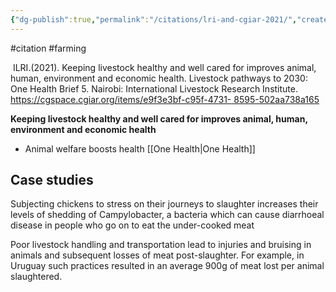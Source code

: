 ```yaml
---
{"dg-publish":true,"permalink":"/citations/lri-and-cgiar-2021/","created":"2024-02-15T14:12:16.000+00:00","updated":"2025-09-28T23:41:46.161+01:00"}
---
```


#citation #farming 

 ILRI.(2021). Keeping livestock healthy and well cared for improves animal, human, environment and economic health. Livestock pathways to 2030: One Health Brief 5. Nairobi: International Livestock Research Institute. [https://cgspace.cgiar.org/items/e9f3e3bf-c95f-4731- 8595-502aa738a165](https://cgspace.cgiar.org/items/e9f3e3bf-c95f-4731-8595-502aa738a165)

**Keeping livestock healthy and well cared for improves animal, human, environment and economic health**

- Animal welfare boosts health [[One Health\|One Health]]
## Case studies
Subjecting chickens to stress on their journeys to slaughter increases their levels of shedding of Campylobacter, a bacteria
which can cause diarrhoeal disease in people who go on to eat the under-cooked meat

Poor livestock handling and transportation lead to injuries and bruising in animals and subsequent losses of meat post-slaughter. For example, in Uruguay such practices resulted in an average 900g of meat lost per animal slaughtered.